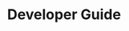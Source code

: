 ---
layout: default
title: Developer Guide
nav_order: 3
has_children: true
permalink: /dev-guide
---